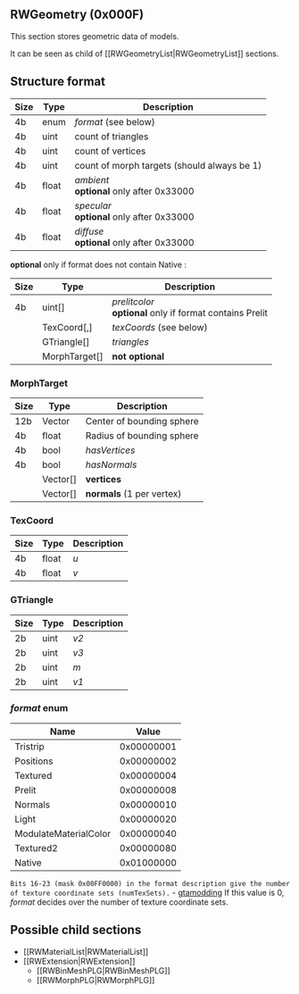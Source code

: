 ## RWGeometry (0x000F)

This section stores geometric data of models.

It can be seen as child of [[RWGeometryList|RWGeometryList]] sections.

## Structure format

| Size | Type | Description |
|------|------|-------------|
|  4b  | enum | _format_ (see below)
|  4b  | uint | count of triangles
|  4b  | uint | count of vertices
|  4b  | uint | count of morph targets (should always be 1)
|  4b  |float | _ambient_ <br>__optional__ only after 0x33000
|  4b  |float | _specular_ <br>__optional__ only after 0x33000
|  4b  |float | _diffuse_ <br>__optional__ only after 0x33000

__optional__  only if  format does not contain Native :

| Size | Type | Description |
|------|------|-------------|
|  4b  |uint[]| _prelitcolor_ <br>__optional__ only if format contains Prelit
|      |TexCoord[,]| _texCoords_ (see below)
|      |GTriangle[]| _triangles_
|      |MorphTarget[]|__not optional__

### MorphTarget
| Size | Type | Description |
|------|------|-------------|
| 12b  |Vector| Center of bounding sphere
|  4b  |float | Radius of bounding sphere
|  4b  | bool | _hasVertices_
|  4b  | bool | _hasNormals_
|      |Vector[]| __vertices__
|      |Vector[]| __normals__ (1 per vertex)

### TexCoord
| Size | Type | Description |
|------|------|-------------|
|  4b  |float | _u_
|  4b  |float | _v_

### GTriangle
| Size | Type | Description |
|------|------|-------------|
|  2b  | uint | _v2_
|  2b  | uint | _v3_
|  2b  | uint | _m_
|  2b  | uint | _v1_

### _format_ enum
| Name            | Value    |
|-----------------|----------|
| Tristrip        |0x00000001|
| Positions       |0x00000002|
| Textured        |0x00000004|
| Prelit          |0x00000008|
| Normals         |0x00000010|
| Light           |0x00000020|
|ModulateMaterialColor|0x00000040|
| Textured2       |0x00000080|
| Native          |0x01000000|

`Bits 16-23 (mask 0x00FF0000) in the format description give the number of texture coordinate sets (numTexSets).` - [gtamodding](http://www.gtamodding.com/wiki/RpGeometry) If this value is 0, _format_ decides over the number of texture coordinate sets.

## Possible child sections

* [[RWMaterialList|RWMaterialList]]
* [[RWExtension|RWExtension]]
    * [[RWBinMeshPLG|RWBinMeshPLG]]
    * [[RWMorphPLG|RWMorphPLG]]
